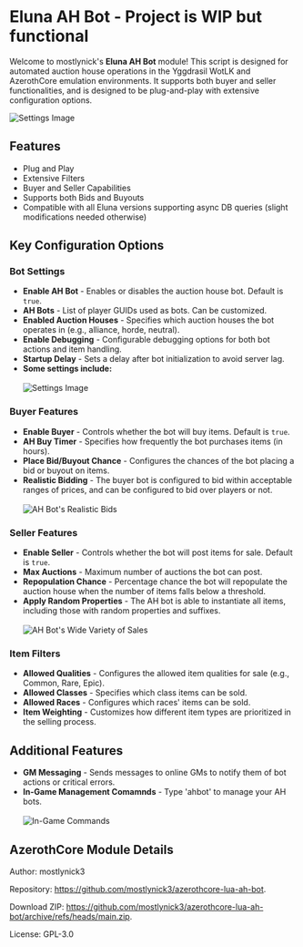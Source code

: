 
<h1>Eluna AH Bot - Project is WIP but functional</h1>
<p>Welcome to mostlynick's <strong>Eluna AH Bot</strong> module! This script is designed for automated auction house operations in the Yggdrasil WotLK and AzerothCore emulation environments. It supports both buyer and seller functionalities, and is designed to be plug-and-play with extensive configuration options.</p>
<img src="https://raw.githubusercontent.com/mostlynick3/azerothcore-lua-ah-bot/master/icon.png" alt="Settings Image">

<h2>Features</h2>
<ul>
	<li>Plug and Play</li>
	<li>Extensive Filters</li>
	<li>Buyer and Seller Capabilities</li>
	<li>Supports both Bids and Buyouts</li>
	<li>Compatible with all Eluna versions supporting async DB queries (slight modifications needed otherwise)</li>
</ul>

<h2>Key Configuration Options</h2>
<h3>Bot Settings</h3>
<ul>
	<li><strong>Enable AH Bot</strong> - Enables or disables the auction house bot. Default is <code>true</code>.</li>
	<li><strong>AH Bots</strong> - List of player GUIDs used as bots. Can be customized.</li>
	<li><strong>Enabled Auction Houses</strong> - Specifies which auction houses the bot operates in (e.g., alliance, horde, neutral).</li>
	<li><strong>Enable Debugging</strong> - Configurable debugging options for both bot actions and item handling.</li>
	<li><strong>Startup Delay</strong> - Sets a delay after bot initialization to avoid server lag.</li>
  <li><strong>Some settings include:</strong> </li>
  <br><img src="https://raw.githubusercontent.com/mostlynick3/azerothcore-lua-ah-bot/master/images/settings.png" alt="Settings Image">
</ul>

<h3>Buyer Features</h3>
<ul>
	<li><strong>Enable Buyer</strong> - Controls whether the bot will buy items. Default is <code>true</code>.</li>
	<li><strong>AH Buy Timer</strong> - Specifies how frequently the bot purchases items (in hours).</li>
	<li><strong>Place Bid/Buyout Chance</strong> - Configures the chances of the bot placing a bid or buyout on items.</li>
	<li><strong>Realistic Bidding</strong> - The buyer bot is configured to bid within acceptable ranges of prices, and can be configured to bid over players or not.</li>
  <br><img src="https://raw.githubusercontent.com/mostlynick3/azerothcore-lua-ah-bot/master/images/bids.png" alt="AH Bot's Realistic Bids">
</ul>

<h3>Seller Features</h3>
<ul>
	<li><strong>Enable Seller</strong> - Controls whether the bot will post items for sale. Default is <code>true</code>.</li>
	<li><strong>Max Auctions</strong> - Maximum number of auctions the bot can post.</li>
	<li><strong>Repopulation Chance</strong> - Percentage chance the bot will repopulate the auction house when the number of items falls below a threshold.</li>
	<li><strong>Apply Random Properties</strong> - The AH bot is able to instantiate all items, including those with random properties and suffixes.</li>
  <br><img src="https://raw.githubusercontent.com/mostlynick3/azerothcore-lua-ah-bot/master/images/sales.png" alt="AH Bot's Wide Variety of Sales">
</ul>

<h3>Item Filters</h3>
<ul>
	<li><strong>Allowed Qualities</strong> - Configures the allowed item qualities for sale (e.g., Common, Rare, Epic).</li>
	<li><strong>Allowed Classes</strong> - Specifies which class items can be sold.</li>
	<li><strong>Allowed Races</strong> - Configures which races' items can be sold.</li>
	<li><strong>Item Weighting</strong> - Customizes how different item types are prioritized in the selling process.</li>
</ul>

<h2>Additional Features</h2>
<ul>
	<li><strong>GM Messaging</strong> - Sends messages to online GMs to notify them of bot actions or critical errors.</li>
	<li><strong>In-Game Management Comamnds</strong> - Type 'ahbot' to manage your AH bots.<br>
  <br><img src="https://raw.githubusercontent.com/mostlynick3/azerothcore-lua-ah-bot/master/images/commands.png" alt="In-Game Commands">
</li>
</ul>

<h2>AzerothCore Module Details</h2>
<p>Author: mostlynick3</p>
<p>Repository: <a href="https://github.com/mostlynick3/azerothcore-lua-ah-bot" target="_blank">https://github.com/mostlynick3/azerothcore-lua-ah-bot</a>.</p>
<p>Download ZIP: <a href="https://github.com/mostlynick3/azerothcore-lua-ah-bot/archive/refs/heads/main.zip" target="_blank">https://github.com/mostlynick3/azerothcore-lua-ah-bot/archive/refs/heads/main.zip</a>.</p>
<p>License: GPL-3.0</p>
